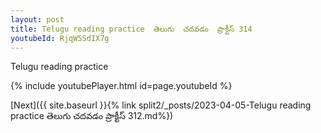 ```yaml
---
layout: post
title: Telugu reading practice  తెలుగు  చదవడం  ప్రాక్టీస్ 314
youtubeId: RjqW5SdIX7g
---
```

 
 
Telugu reading practice
 
 
 
 
 


{% include youtubePlayer.html id=page.youtubeId %}
 
[Next]({{ site.baseurl }}{% link  split2/_posts/2023-04-05-Telugu reading practice  తెలుగు  చదవడం  ప్రాక్టీస్ 312.md%})
 
